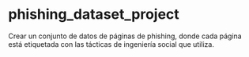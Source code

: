 # phishing_dataset_project
Crear un conjunto de datos de páginas de phishing, donde cada página está etiquetada con las tácticas de ingeniería social que utiliza.
